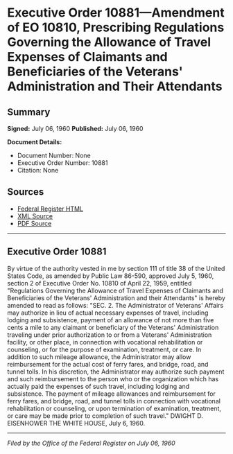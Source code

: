 # Executive Order 10881—Amendment of EO 10810, Prescribing Regulations Governing the Allowance of Travel Expenses of Claimants and Beneficiaries of the Veterans' Administration and Their Attendants

## Summary

**Signed:** July 06, 1960
**Published:** July 06, 1960

**Document Details:**
- Document Number: None
- Executive Order Number: 10881
- Citation: None

## Sources
- [Federal Register HTML](https://www.presidency.ucsb.edu/documents/executive-order-10881-amendment-eo-10810-prescribing-regulations-governing-the-allowance)
- [XML Source](None)
- [PDF Source](None)

---

## Executive Order 10881

By virtue of the authority vested in me by section 111 of title 38 of the United States Code, as amended by Public Law 86-590, approved July 5, 1960, section 2 of Executive Order No. 10810 of April 22, 1959, entitled "Regulations Governing the Allowance of Travel Expenses of Claimants and Beneficiaries of the Veterans' Administration and their Attendants" is hereby amended to read as follows:
"SEC. 2. The Administrator of Veterans' Affairs may authorize in lieu of actual necessary expenses of travel, including lodging and subsistence, payment of an allowance of not more than five cents a mile to any claimant or beneficiary of the Veterans' Administration traveling under prior authorization to or from a Veterans' Administration facility, or other place, in connection with vocational rehabilitation or counseling, or for the purpose of examination, treatment, or care. In addition to such mileage allowance, the Administrator may allow reimbursement for the actual cost of ferry fares, and bridge, road, and tunnel tolls. In his discretion, the Administrator may authorize such payment and such reimbursement to the person who or the organization which has actually paid the expenses of such travel, including lodging and subsistence. The payment of mileage allowances and reimbursement for ferry fares, and bridge, road, and tunnel tolls in connection with vocational rehabilitation or counseling, or upon termination of examination, treatment, or care may be made prior to completion of such travel."
DWIGHT D. EISENHOWER
THE WHITE HOUSE,
July 6, 1960.

---

*Filed by the Office of the Federal Register on July 06, 1960*
